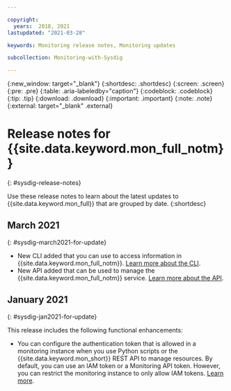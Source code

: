 ```yaml
---

copyright:
  years:  2018, 2021
lastupdated: "2021-03-28"

keywords: Monitoring release notes, Monitoring updates

subcollection: Monitoring-with-Sysdig

---
```


{:new_window: target="_blank"}
{:shortdesc: .shortdesc}
{:screen: .screen}
{:pre: .pre}
{:table: .aria-labeledby="caption"}
{:codeblock: .codeblock}
{:tip: .tip}
{:download: .download}
{:important: .important}
{:note: .note}
{:external: target="_blank" .external}

# Release notes for {{site.data.keyword.mon_full_notm}}
{: #sysdig-release-notes}

Use these release notes to learn about the latest updates to {{site.data.keyword.mon_full}} that are grouped by date.
{:shortdesc}


## March 2021
{: #sysdig-march2021-for-update}

- New CLI added that you can use to access information in {{site.data.keyword.mon_full_notm}}. [Learn more about the CLI](/docs/monitor-cli-plugin/monitor-cli-plugin-monitor-cli).
- New API added that can be used to manage the {{site.data.keyword.mon_full_notm}} service. [Learn more about the API](https://test.cloud.ibm.com/apidocs/sysdig-monitor).

## January 2021
{: #sysdig-jan2021-for-update}

This release includes the following functional enhancements:

* You can configure the authentication token that is allowed in a monitoring instance when you use Python scripts or the {{site.data.keyword.mon_short}} REST API to manage resources. By default, you can use an IAM token or a Monitoring API token. However, you can restrict the monitoring instance to only allow IAM tokens. [Learn more](/docs/Monitoring-with-Sysdig?topic=Monitoring-with-Sysdig-iam_instance_auth). 


